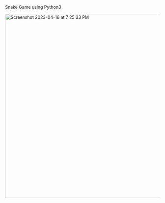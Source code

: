 Snake Game using Python3

<img width="599" alt="Screenshot 2023-04-16 at 7 25 33 PM" src="https://user-images.githubusercontent.com/54011799/232316152-a516a449-9473-4028-8f93-ede355ab2a60.png">
